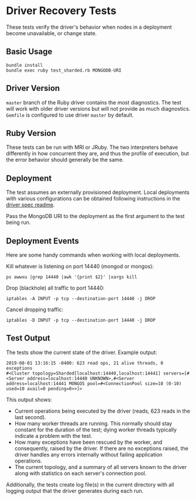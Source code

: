 # Driver Recovery Tests

These tests verify the driver's behavior when nodes in a deployment become
unavailable, or change state.

## Basic Usage

    bundle install
    bundle exec ruby test_sharded.rb MONGODB-URI

## Driver Version

`master` branch of the Ruby driver contains the most diagnostics. The test
will work with older driver versions but will not provide as much diagnostics.
`Gemfile` is configured to use driver `master` by default.

## Ruby Version

These tests can be run with MRI or JRuby. The two interpreters behave
differently in how concurrent they are, and thus the profile of execution,
but the error behavior should generally be the same.

## Deployment

The test assumes an externally provisioned deployment. Local deployments with
various configurations can be obtained following instructions in the
[driver spec readme](). 

Pass the MongoDB URI to the deployment as the first argument to the test being
run.

## Deployment Events

Here are some handy commands when working with local deployments.

Kill whatever is listening on port 14440 (mongod or mongos):

    ps awwxu |grep 14440 |awk '{print $2}' |xargs kill

Drop (blackhole) all traffic to port 14440:

    iptables -A INPUT -p tcp --destination-port 14440 -j DROP

Cancel dropping traffic:

    iptables -D INPUT -p tcp --destination-port 14440 -j DROP

## Test Output

The tests show the current state of the driver. Example output:

    2019-08-01 13:16:15 -0400: 623 read ops, 21 alive threads, 0 exceptions
    #<Cluster topology=Sharded[localhost:14440,localhost:14441] servers=[#<Server address=localhost:14440 UNKNOWN>,#<Server address=localhost:14441 MONGOS pool=#<ConnectionPool size=10 (0-10) used=10 avail=0 pending=0>>]>

This output shows:

- Current operations being executed by the driver (reads, 623 reads in the last
second).
- How many worker threads are running. This normally should stay constant for
the duration of the test; dying worker threads typically indicate a problem
with the test.
- How many exceptions have been rescued by the worker, and consequently,
raised by the driver. If there are no exceptions raised, the driver handles
any errors internally without failing application operations.
- The current topology, and a summary of all servers known to the driver along
with statistics on each server's connection pool.

Additionally, the tests create log file(s) in the current directory with all
logging output that the driver generates during each run.
